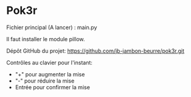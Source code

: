 # Pok3r

Fichier principal (A lancer) : main.py

Il faut installer le module pillow.

Dépôt GitHub du projet: https://github.com/jb-jambon-beurre/pok3r.git

Contrôles au clavier pour l'instant:
  - "+" pour augmenter la mise
  - "-" pour réduire la mise
  - Entrée pour confirmer la mise
